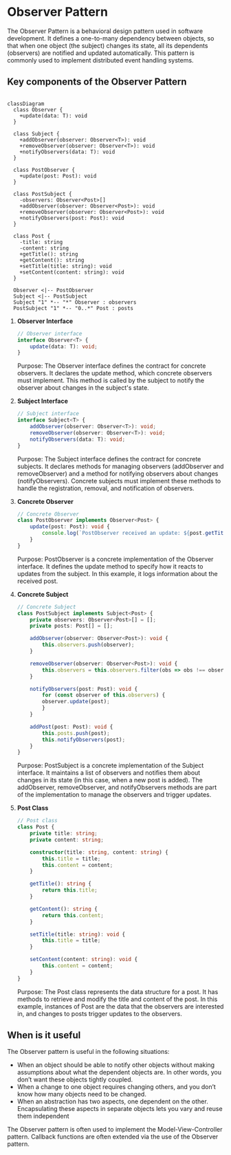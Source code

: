 
# Observer Pattern

The Observer Pattern is a behavioral design pattern used in software development. It defines a one-to-many dependency between objects, so that when one object (the subject) changes its state, all its dependents (observers) are notified and updated automatically. This pattern is commonly used to implement distributed event handling systems.

## Key components of the Observer Pattern

````mermaid

classDiagram
  class Observer {
    +update(data: T): void
  }

  class Subject {
    +addObserver(observer: Observer<T>): void
    +removeObserver(observer: Observer<T>): void
    +notifyObservers(data: T): void
  }

  class PostObserver {
    +update(post: Post): void
  }

  class PostSubject {
    -observers: Observer<Post>[]
    +addObserver(observer: Observer<Post>): void
    +removeObserver(observer: Observer<Post>): void
    +notifyObservers(post: Post): void
  }

  class Post {
    -title: string
    -content: string
    +getTitle(): string
    +getContent(): string
    +setTitle(title: string): void
    +setContent(content: string): void
  }

  Observer <|-- PostObserver
  Subject <|-- PostSubject
  Subject "1" *-- "*" Observer : observers
  PostSubject "1" *-- "0..*" Post : posts

````

1. **Observer Interface**

    ````typescript
    // Observer interface
    interface Observer<T> {
        update(data: T): void;
    }
    ````

    Purpose: The Observer interface defines the contract for concrete observers. It declares the update method, which concrete observers must implement. This method is called by the subject to notify the observer about changes in the subject's state.

2. **Subject Interface**

    ````typescript
    // Subject interface
    interface Subject<T> {
        addObserver(observer: Observer<T>): void;
        removeObserver(observer: Observer<T>): void;
        notifyObservers(data: T): void;
    }
    ````

    Purpose: The Subject interface defines the contract for concrete subjects. It declares methods for managing observers (addObserver and removeObserver) and a method for notifying observers about changes (notifyObservers). Concrete subjects must implement these methods to handle the registration, removal, and notification of observers.

3. **Concrete Observer**

    ````typescript
    // Concrete Observer
    class PostObserver implements Observer<Post> {
        update(post: Post): void {
            console.log(`PostObserver received an update: ${post.getTitle()} - ${post.getContent()}`);
        }
    }
    ````

    Purpose: PostObserver is a concrete implementation of the Observer interface. It defines the update method to specify how it reacts to updates from the subject. In this example, it logs information about the received post.

4. **Concrete Subject**

    ````typescript
    // Concrete Subject
    class PostSubject implements Subject<Post> {
        private observers: Observer<Post>[] = [];
        private posts: Post[] = [];

        addObserver(observer: Observer<Post>): void {
            this.observers.push(observer);
        }

        removeObserver(observer: Observer<Post>): void {
            this.observers = this.observers.filter(obs => obs !== observer);
        }

        notifyObservers(post: Post): void {
            for (const observer of this.observers) {
            observer.update(post);
            }
        }

        addPost(post: Post): void {
            this.posts.push(post);
            this.notifyObservers(post);
        }
    }
    ````

    Purpose: PostSubject is a concrete implementation of the Subject interface. It maintains a list of observers and notifies them about changes in its state (in this case, when a new post is added). The addObserver, removeObserver, and notifyObservers methods are part of the implementation to manage the observers and trigger updates.

5. **Post Class**

    ````typescript
    // Post class
    class Post {
        private title: string;
        private content: string;

        constructor(title: string, content: string) {
            this.title = title;
            this.content = content;
        }

        getTitle(): string {
            return this.title;
        }

        getContent(): string {
            return this.content;
        }

        setTitle(title: string): void {
            this.title = title;
        }

        setContent(content: string): void {
            this.content = content;
        }
    }
    ````

    Purpose: The Post class represents the data structure for a post. It has methods to retrieve and modify the title and content of the post. In this example, instances of Post are the data that the observers are interested in, and changes to posts trigger updates to the observers.

## When is it useful

The Observer pattern is useful in the following situations:

- When an object should be able to notify other objects without making assumptions about what the dependent objects are. In other words, you don’t want these objects tightly coupled.
- When a change to one object requires changing others, and you don’t know how many objects need to be changed.
- When an abstraction has two aspects, one dependent on the other. Encapsulating these aspects in separate objects lets you vary and reuse them independent

The Observer pattern is often used to implement the Model-View-Controller pattern. Callback functions are often extended via the use of the Observer pattern.
